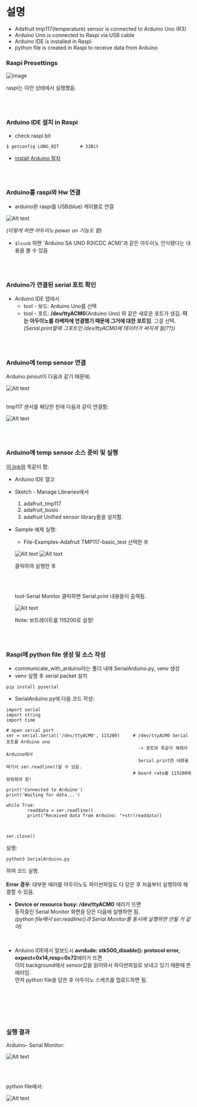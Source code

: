 # 설명

* Adafruit tmp117(temperature) sensor is connected to Arduino Uno (R3)
* Arduino Uno is connected to Raspi via USB cable
* Arduino IDE is installed in Raspi
* python file is created in Raspi to receive data from Arduino



### Raspi Presettings

![image](https://github.com/Zarina-dev/Sensors/assets/61898376/88acbaf3-8249-47bd-9175-3e80345428b9)

raspi는 이런 상태에서 실행했음.

<br><br>

### Arduino IDE 설치 in Raspi

* check raspi bit
```
$ getconfig LONG_BIT        # 32Bit
```
* <a href="https://www.raspberrypi-spy.co.uk/2020/12/install-arduino-ide-on-raspberry-pi/">install Arduino 절차</a>

<br><br>

### Arduino를 raspi와 Hw 연결

* arduino완 raspi를 USB(blue) 케이블로 연결

![Alt text](image.png) <br>

*(이렇게 하면 아두이노 power on 기능도 함)*

* ```$lsusb``` 하면  'Arduino SA UNO R3(CDC ACM)'과 같은 아두이노 인식됐다는 내용을 볼 수 있음

<br><br>


### Arduino가 연결된 serial 포트 확인
* Arduino IDE 앱에서 
    - tool - 보드: Arduino Uno를 선택
    - tool - 포트: **/dev/ttyACM0**(Arduino Uno) 와 같은 새로운 포트가 생김. **이는 아두이노를 라베파에 연결했기 때문에 그거에 대한 포트임**. 그걸 선택.
*(Serial.print할때 그포트인 /dev/ttyACM0에 데이터가 써지게 됨(??))*


<br><br>

### Arduino에 temp sensor 연결
Arduino pinout이 다음과 같기 때문에: 

![Alt text](image-2.png)

<br>
tmp117 센서를 해당한 핀에 다음과 같이 연결함:

![Alt text](image-1.png)

<br><br>


### Arduino에 temp sensor 소스 준비 및 실행
 <a href="https://learn.adafruit.com/adafruit-tmp117-high-accuracy-i2c-temperature-monitor/arduino">이 link와</a> 똑같이 함:

* Arduino IDE 열고
* Sketch - Manage Libraries에서 
    1. adafruit_tmp117
    2. adafruit_busio
    3. adafruit Unified sensor library들을 설치함.

* Sample 예제 실행:
    - File-Examples-Adafruit TMP117-basic_test 선택한 후

    ![Alt text](image-5.png)
    ![Alt text](image-6.png)

    클릭하여 실행한 후

    <br><br>

    tool-Serial Monitor 클릭하면 Serial.print 내용들이 출력됨.

    ![Alt text](image-10.png)

    Note: 보트레이트를 115200로 설정!

<br><br>


### Raspi에 python file 생성 및 소스 작성

* communicate_with_arduino라는 폴더 내에 SerialArduino.py, venv 생성
* venv 실행 후 serial packet 설치
```
pip install pyserial
```
* SerialArduino.py에 다음 코드 작성:
```
import serial 
import string
import time

# open serial port
ser = serial.Serial('/dev/ttyACM0', 115200)     # /dev/ttyACM0 Serial 포트를 Arduino uno 
                                                  -> 포트와 똑같이 해줘야 Arduino에서 
                                                  Serial.print한 내용을 여기서 ser.readline()할 수 있음.
                                                # board rate를 115200에 맞춰줘야 함!

print('Connected to Arduino')
print('Waiting for data...')

while True:
        readdata = ser.readline()
        print("Received data from Arduino: "+str(readdata))



ser.close()
```

실행:
```
python3 SerialArduino.py        
```
하여 코드 실행.
<br><br>
**Error 경우**:
대부분 에러를 아두이노도 파이썬파일도 다 닫은 후 처음부터 실행하여 해결할 수 있음. 
<br>

* **Device or resource busy: /dev/ttyACM0** 에러가 뜨면 <br>
동작중인 Serial Monitor 화면을 닫은 다음에 실행하면 됨. <br>
*(python file에서 ser.readline()과 Serial Monitor를 동시에 실행하면 안될 거 같아)*
<br>

* Arduino IDE에서 얼보드시 **avrdude: stk500_disable(): protocol error, expect=0x14,resp=0x72**에러가 뜨면<br>
이미 background에서 sensor값을 읽어와서 파이썬파일로 보내고 있기 때문에 뜬 에러임.<br>
먼저 python file을 닫은 후 아두이노 스케츠를 업로드하면 됨.<br>
<br>





<br><br><br>


### 실행 결과

Arduino- Serial Monitor:

![Alt text](image-8.png)

<br><br>

python file에서:

![Alt text](image-9.png)
